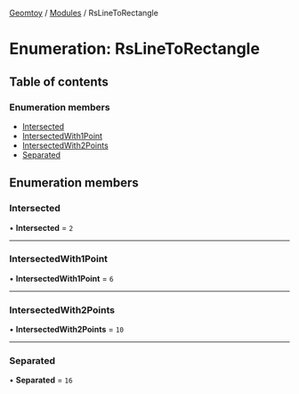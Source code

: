 [Geomtoy](../README.md) / [Modules](../modules.md) / RsLineToRectangle

# Enumeration: RsLineToRectangle

## Table of contents

### Enumeration members

- [Intersected](RsLineToRectangle.md#intersected)
- [IntersectedWith1Point](RsLineToRectangle.md#intersectedwith1point)
- [IntersectedWith2Points](RsLineToRectangle.md#intersectedwith2points)
- [Separated](RsLineToRectangle.md#separated)

## Enumeration members

### Intersected

• **Intersected** = `2`

___

### IntersectedWith1Point

• **IntersectedWith1Point** = `6`

___

### IntersectedWith2Points

• **IntersectedWith2Points** = `10`

___

### Separated

• **Separated** = `16`
